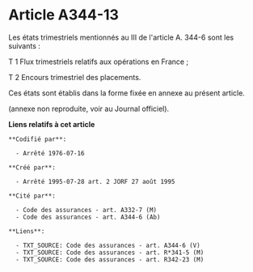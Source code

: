 # Article A344-13

Les états trimestriels mentionnés au III de l'article A. 344-6 sont les suivants :

T 1 Flux trimestriels relatifs aux opérations en France ;

T 2 Encours trimestriel des placements.

Ces états sont établis dans la forme fixée en annexe au présent article.

(annexe non reproduite, voir au Journal officiel).

**Liens relatifs à cet article**

	**Codifié par**:

	  - Arrêté 1976-07-16

	**Créé par**:

	  - Arrêté 1995-07-28 art. 2 JORF 27 août 1995

	**Cité par**:

	  - Code des assurances - art. A332-7 (M)
	  - Code des assurances - art. A344-6 (Ab)

	**Liens**:

	  - TXT_SOURCE: Code des assurances - art. A344-6 (V)
	  - TXT_SOURCE: Code des assurances - art. R*341-5 (M)
	  - TXT_SOURCE: Code des assurances - art. R342-23 (M)
